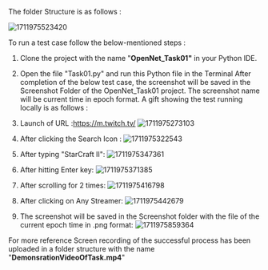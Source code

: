 The folder Structure is as follows : 

![1711975523420](https://github.com/IngaleUrvashi/OpenNetTask01/assets/165666146/e470d186-3d16-460d-9152-b2947b45b5f6)

To run a test case follow the below-mentioned steps :
1)  Clone the project with the name "**OpenNet_Task01"**   in your Python IDE. 
2)  Open the file "Task01.py" and run this Python file in the Terminal
After completion of the below test case, the screenshot will be saved in the Screenshot Folder of the OpenNet_Task01 project. The screenshot name will be current time in epoch format. 
A gift showing the test running locally is as follows :
1) Launch of URL :https://m.twitch.tv/ ![1711975273103](https://github.com/IngaleUrvashi/OpenNetTask01/assets/165666146/892b5b63-fc17-4025-bbdf-d40d762b492b)

2) After clicking the Search Icon : ![1711975322543](https://github.com/IngaleUrvashi/OpenNetTask01/assets/165666146/8f565e2a-e004-4f7c-892a-ed1aff5f24a3)

3) After typing "StarCraft II": ![1711975347361](https://github.com/IngaleUrvashi/OpenNetTask01/assets/165666146/50d763df-9d4a-45e0-8efb-f53a6bf12506)

4) After hitting Enter key: ![1711975371385](https://github.com/IngaleUrvashi/OpenNetTask01/assets/165666146/6c361a0b-e79b-41d7-bbb4-318afeb19a21)

5) After scrolling for 2 times: ![1711975416798](https://github.com/IngaleUrvashi/OpenNetTask01/assets/165666146/36f40fd3-ac45-4f7e-80a9-cf00ad95aea4)

6) After clicking on Any Streamer: ![1711975442679](https://github.com/IngaleUrvashi/OpenNetTask01/assets/165666146/a0f7d88d-f5a0-4a37-aabb-315cbf98225d)

7) The screenshot will be saved in the Screenshot folder with the file of the current epoch time in .png format: ![1711975859364](https://github.com/IngaleUrvashi/OpenNetTask01/assets/165666146/f37c7c4b-42c4-4ae9-a1d2-e1bea52f0082)


For more reference Screen recording of the successful process has been uploaded in a folder structure with the name "**DemonsrationVideoOfTask.mp4**"



